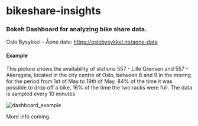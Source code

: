 # bikeshare-insights

### Bokeh Dashboard for analyzing bike share data.

Oslo Bysykkel - Åpne data:
 https://oslobysykkel.no/apne-data

#### Example

This picture shows the availability of stations 557 - Lille Grensen and 557 - Akersgata, located in the city centre of Oslo, between 8 and 9 in the moring for the period from 1st of May to 19th of May. 84% of the time it was possible to drop off a bike, 16% of the time the two racks were full. The data is sampled every 10 minutes 

![dashboard_example](https://user-images.githubusercontent.com/10868829/57975356-76cb5280-79c7-11e9-83d7-ac0862ed2c01.PNG "Dashboard example")

More info coming.. 
